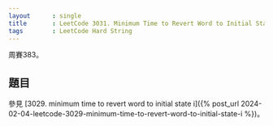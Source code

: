```yaml
---
layout      : single
title       : LeetCode 3031. Minimum Time to Revert Word to Initial State II
tags        : LeetCode Hard String
---
```

周賽383。

## 題目

參見 [3029. minimum time to revert word to initial state i]({% post_url 2024-02-04-leetcode-3029-minimum-time-to-revert-word-to-initial-state-i %})。  
